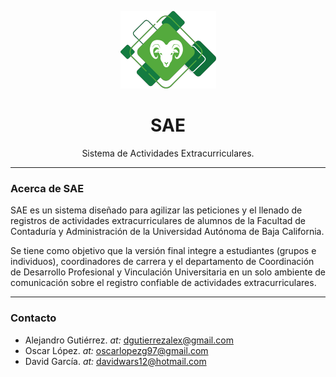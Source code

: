 <p align="center"><img src="assets/img/logo-sae-cimarron.png" height="124px" width="153px"></p>

<h1 align="center"> SAE </h1>
<p align="center">Sistema de Actividades Extracurriculares.</p>

---
<p>
<h3>Acerca de SAE</h3>
SAE es un sistema diseñado para agilizar las peticiones y el llenado de registros de actividades extracurriculares de alumnos de la Facultad de Contaduría y Administración de la Universidad Autónoma de Baja California.

Se tiene como objetivo que la versión final integre a estudiantes (grupos e individuos), coordinadores de carrera y el departamento de Coordinación de Desarrollo Profesional y Vinculación Universitaria en un solo ambiente de comunicación sobre el registro confiable de actividades extracurriculares.
</p>

---

<p>
<h3>Contacto</h3>
</p>

- Alejandro Gutiérrez. *at:* [dgutierrezalex@gmail.com](https://mail.google.com/mail/u/0/?view=cm&fs=1&to=dgutierrezalex@gmail.com&su=SUBJECT&body=BODY)
- Oscar López. *at:* [oscarlopezg97@gmail.com](https://mail.google.com/mail/u/0/?view=cm&fs=1&to=oscarlopezg97@gmail.com&su=SUBJECT&body=BODY)
- David García. *at:* [davidwars12@hotmail.com](https://mail.google.com/mail/u/0/?view=cm&fs=1&to=davidwars12@hotmail.com&su=SUBJECT&body=BODY)
